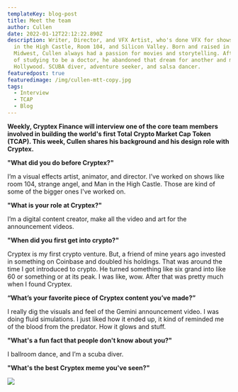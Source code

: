 ```yaml
---
templateKey: blog-post
title: Meet the team
author: Cullen
date: 2022-01-12T22:12:22.890Z
description: Writer, Director, and VFX Artist, who's done VFX for shows like Man
  in the High Castle, Room 104, and Silicon Valley. Born and raised in the
  Midwest, Cullen always had a passion for movies and storytelling. After years
  of studying to be a doctor, he abandoned that dream for another and moved to
  Hollywood. SCUBA diver, adventure seeker, and salsa dancer.
featuredpost: true
featuredimage: /img/cullen-mtt-copy.jpg
tags:
  - Interview
  - TCAP
  - Blog
---
```

**Weekly, Cryptex Finance will interview one of the core team members involved in building the world's first Total Crypto Market Cap Token (TCAP). This week, Cullen shares his background and his design role with Cryptex.**

**"What did you do before Cryptex?"**

I’m a visual effects artist, animator, and director. I’ve worked on shows like room 104, strange angel, and Man in the High Castle. Those are kind of some of the bigger ones I've worked on.

**"What is your role at Cryptex?"**

I’m a digital content creator, make all the video and art for the announcement videos.

**"When did you first get into crypto?"**

Cryptex is my first crypto venture. But, a friend of mine years ago invested in something on Coinbase and doubled his holdings. That was around the time I got introduced to crypto. He turned something like six grand into like 60 or something or at its peak. I was like, wow. After that was pretty much when I found Cryptex.

**“What’s your favorite piece of Cryptex content you’ve made?”**

I really dig the visuals and feel of the Gemini announcement video. I was doing fluid simulations. I just liked how it ended up, it kind of reminded me of the blood from the predator. How it glows and stuff.

**"What's a fun fact that people don't know about you?"**

I ballroom dance, and I’m a scuba diver.

**"What's the best Cryptex meme you've seen?"**

![](/img/cullen-meme.png)